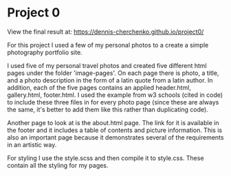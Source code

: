 # Project 0

View the final result at: https://dennis-cherchenko.github.io/project0/

For this project I used a few of my personal photos to a create a simple photography portfolio site.

I used five of my personal travel photos and created five different html pages under the folder 'image-pages'.  On each page there is photo, a
title, and a photo description in the form of a latin quote from a latin author.  In addition, each of the five pages contains an applied
header.html, gallery.html, footer.html.  I used the example from w3 schools (cited in code) to include these three files in for
every photo page (since these are always the same, it's better to add them like this rather than duplicating code).

Another page to look at is the about.html page.  The link for it is available in the footer and it includes a table of contents
and picture information.  This is also an important page because it demonstrates several of the requirements in an artistic way.

For styling I use the style.scss and then compile it to style.css.  These contain all the styling for my pages.








